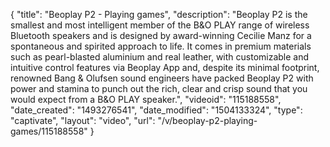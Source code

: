 {
    "title": "Beoplay P2 - Playing games",
    "description": "Beoplay P2 is the smallest and most intelligent member of the B&O PLAY range of wireless Bluetooth speakers and is designed by award-winning Cecilie Manz for a spontaneous and spirited approach to life. It comes in premium materials such as pearl-blasted aluminium and real leather, with customizable and intuitive control features via Beoplay App and, despite its minimal footprint, renowned Bang & Olufsen sound engineers have packed Beoplay P2 with power and stamina to punch out the rich, clear and crisp sound that you would expect from a B&O PLAY speaker.",
    "videoid": "115188558",
    "date_created": "1493276541",
    "date_modified": "1504133324",
    "type": "captivate",
    "layout": "video",
    "url": "\/v\/beoplay-p2-playing-games\/115188558"
}